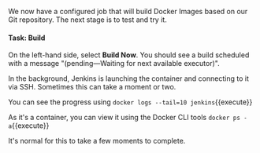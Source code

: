 We now have a configured job that will build Docker Images based on our Git repository. The next stage is to test and try it.

#### Task: Build
On the left-hand side, select **Build Now**. You should see a build scheduled with a message "(pending—Waiting for next available executor)".

In the background, Jenkins is launching the container and connecting to it via SSH. Sometimes this can take a moment or two.

You can see the progress using `docker logs --tail=10 jenkins`{{execute}}

As it's a container, you can view it using the Docker CLI tools `docker ps -a`{{execute}}

It's normal for this to take a few moments to complete.

